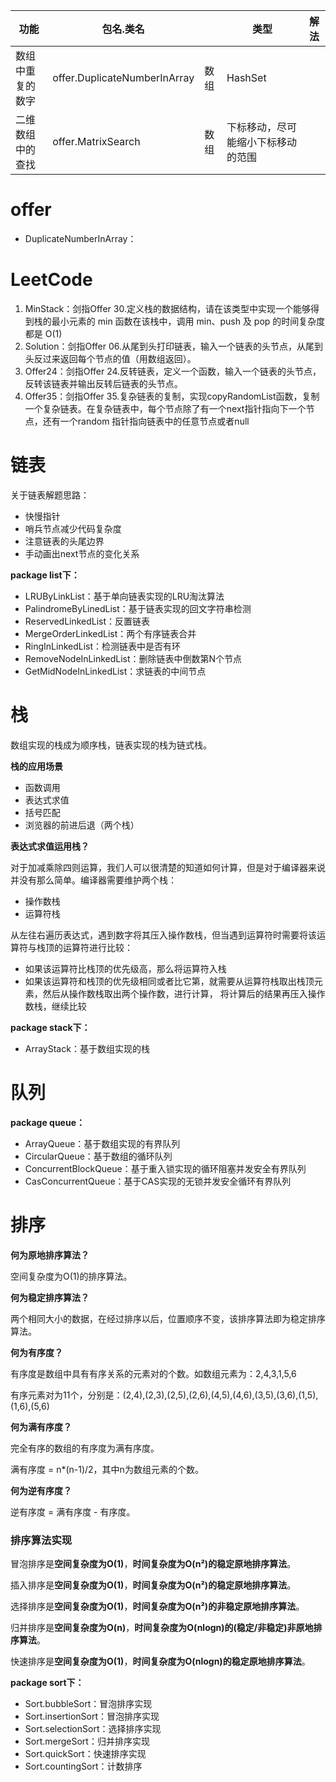 |功能|包名.类名||类型|解法|
|---|---|---|---|---|
|数组中重复的数字|offer.DuplicateNumberInArray|数组|HashSet|
|二维数组中的查找|offer.MatrixSearch|数组|下标移动，尽可能缩小下标移动的范围|


# offer
- DuplicateNumberInArray：


# LeetCode

1. MinStack：剑指Offer 30.定义栈的数据结构，请在该类型中实现一个能够得到栈的最小元素的 min 函数在该栈中，调用 min、push 及 pop 的时间复杂度都是 O(1)
2. Solution：剑指Offer 06.从尾到头打印链表，输入一个链表的头节点，从尾到头反过来返回每个节点的值（用数组返回）。
3. Offer24：剑指Offer 24.反转链表，定义一个函数，输入一个链表的头节点，反转该链表并输出反转后链表的头节点。
4. Offer35：剑指Offer 35.复杂链表的复制，实现copyRandomList函数，复制一个复杂链表。在复杂链表中，每个节点除了有一个next指针指向下一个节点，还有一个random
   指针指向链表中的任意节点或者null

# 链表

关于链表解题思路：

- 快慢指针
- 哨兵节点减少代码复杂度
- 注意链表的头尾边界
- 手动画出next节点的变化关系

**package list下：**

- LRUByLinkList：基于单向链表实现的LRU淘汰算法
- PalindromeByLinedList：基于链表实现的回文字符串检测
- ReservedLinkedList：反置链表
- MergeOrderLinkedList：两个有序链表合并
- RingInLinkedList：检测链表中是否有环
- RemoveNodeInLinkedList：删除链表中倒数第N个节点
- GetMidNodeInLinkedList：求链表的中间节点

# 栈

数组实现的栈成为顺序栈，链表实现的栈为链式栈。

**栈的应用场景**

- 函数调用
- 表达式求值
- 括号匹配
- 浏览器的前进后退（两个栈）

**表达式求值运用栈？**

对于加减乘除四则运算，我们人可以很清楚的知道如何计算，但是对于编译器来说并没有那么简单。编译器需要维护两个栈：

- 操作数栈
- 运算符栈

从左往右遍历表达式，遇到数字将其压入操作数栈，但当遇到运算符时需要将该运算符与栈顶的运算符进行比较：

- 如果该运算符比栈顶的优先级高，那么将运算符入栈
- 如果该运算符和栈顶的优先级相同或者比它第，就需要从运算符栈取出栈顶元素，然后从操作数栈取出两个操作数，进行计算，
将计算后的结果再压入操作数栈，继续比较


**package stack下：**

- ArrayStack：基于数组实现的栈

# 队列

**package queue：**

- ArrayQueue：基于数组实现的有界队列
- CircularQueue：基于数组的循环队列
- ConcurrentBlockQueue：基于重入锁实现的循环阻塞并发安全有界队列
- CasConcurrentQueue：基于CAS实现的无锁并发安全循环有界队列

# 排序

**何为原地排序算法？**

空间复杂度为O(1)的排序算法。

**何为稳定排序算法？**

两个相同大小的数据，在经过排序以后，位置顺序不变，该排序算法即为稳定排序算法。

**何为有序度？**

有序度是数组中具有有序关系的元素对的个数。如数组元素为：2,4,3,1,5,6

有序元素对为11个，分别是：(2,4),(2,3),(2,5),(2,6),(4,5),(4,6),(3,5),(3,6),(1,5),(1,6),(5,6)

**何为满有序度？**

完全有序的数组的有序度为满有序度。

满有序度 = n*(n-1)/2，其中n为数组元素的个数。

**何为逆有序度？**

逆有序度 = 满有序度 - 有序度。


### 排序算法实现

冒泡排序是**空间复杂度为O(1)**，**时间复杂度为O(n²)**的**稳定原地排序算法**。

插入排序是**空间复杂度为O(1)**，**时间复杂度为O(n²)**的**稳定原地排序算法**。

选择排序是**空间复杂度为O(1)**，**时间复杂度为O(n²)**的**非稳定原地排序算法**。

归并排序是**空间复杂度为O(n)**，**时间复杂度为O(nlogn)**的**(稳定/非稳定)非原地排序算法**。

快速排序是**空间复杂度为O(1)**，**时间复杂度为O(nlogn)**的**稳定原地排序算法**。


**package sort下：**

- Sort.bubbleSort：冒泡排序实现
- Sort.insertionSort：冒泡排序实现
- Sort.selectionSort：选择排序实现
- Sort.mergeSort：归并排序实现
- Sort.quickSort：快速排序实现
- Sort.countingSort：计数排序